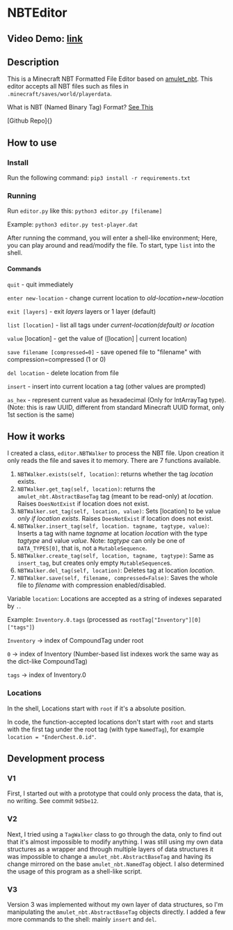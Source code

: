 # NBTEditor

## Video Demo: [link]()

## Description

This is a Minecraft NBT Formatted File Editor based on [amulet_nbt](https://pypi.org/project/amulet-nbt/).
This editor accepts all NBT files such as files in `.minecraft/saves/world/playerdata`.

What is NBT (Named Binary Tag) Format? [See This](https://minecraft.fandom.com/wiki/NBT_format)

[Github Repo]{}

## How to use

### Install

Run the following command:
`pip3 install -r requirements.txt`

### Running

Run `editor.py` like this:
`python3 editor.py [filename]`

Example:
`python3 editor.py test-player.dat`

After running the command, you will enter a shell-like environment; Here, you can play around and read/modify the file. To start, type `list` into the shell.

#### Commands

`quit` - quit immediately

`enter new-location` - change current location to *old-location+new-location*

`exit [layers]` - exit *layers* layers or 1 layer (default)

`list [location]` - list all tags under *current-location(default) or location*

`value` [location] - get the value of ([location] | current location)

`save filename [compressed=0]` - save opened file to "filename" with compression=compressed (1 or 0)

`del location` - delete location from file

`insert` - insert into current location a tag (other values are prompted)

`as_hex` - represent current value as hexadecimal (Only for IntArrayTag type).
(Note: this is raw UUID, different from standard Minecraft UUID format, only 1st section is the same)

## How it works

I created a class, `editor.NBTWalker` to process the NBT file. Upon creation it only reads the file and saves it to memory. There are 7 functions available.

1. `NBTWalker.exists(self, location)`: returns whether the tag *location* exists.
2. `NBTWalker.get_tag(self, location)`: returns the `amulet_nbt.AbstractBaseTag` tag (meant to be read-only) at *location*. Raises `DoesNotExist` if location does not exist.
3. `NBTWalker.set_tag(self, location, value)`: Sets [location] to be value *only if location exists*. Raises `DoesNotExist` if location does not exist.
4. `NBTWalker.insert_tag(self, location. tagname, tagtype, value)`: Inserts a tag with name *tagname* at location *location* with the type *tagtype* and value *value*. Note: *tagtype* can only be one of `DATA_TYPES[0]`, that is, not a `MutableSequence`.
5. `NBTWalker.create_tag(self, location, tagname, tagtype)`: Same as `insert_tag`, but creates only empty `MutableSequence`s.
6. `NBTWalker.del_tag(self, location)`: Deletes tag at location *location*.
7. `NBTWalker.save(self, filename, compressed=False)`: Saves the whole file to *filename* with compression enabled/disabled.

Variable `location`: Locations are accepted as a string of indexes separated by `.`.

Example: `Inventory.0.tags` (processed as `rootTag["Inventory"][0]["tags"]`)

`Inventory` -> index of CompoundTag under root

`0` -> index of Inventory (Number-based list indexes work the same way as the dict-like CompoundTag)

`tags` -> index of Inventory.0

### Locations

In the shell, Locations start with `root` if it's a absolute position.

In code, the function-accepted locations don't start with `root` and starts with the first tag under the root tag (with type `NamedTag`), for example `location = "EnderChest.0.id"`.

## Development process

### V1

First, I started out with a prototype that could only process the data, that is, no writing.
See commit `9d5be12`.

### V2

Next, I tried using a `TagWalker` class to go through the data, only to find out that it's almost impossible to modify anything. I was still using my own data structures as a wrapper and through multiple layers of data structures it was impossible to change a `amulet_nbt.AbstractBaseTag` and having its change mirrored on the base `amulet_nbt.NamedTag` object. I also determined the usage of this program as a shell-like script.

### V3

Version 3 was implemented without my own layer of data structures, so I'm manipulating the `amulet_nbt.AbstractBaseTag` objects directly. I added a few more commands to the shell: mainly `insert` and `del`.
